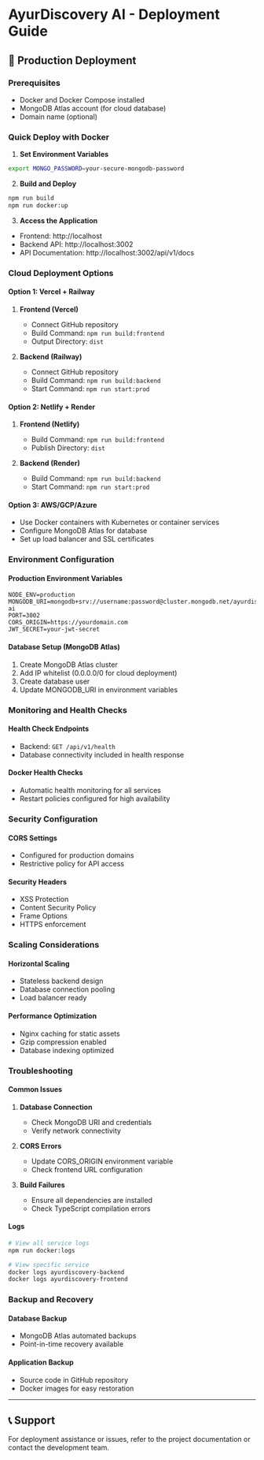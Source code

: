 # AyurDiscovery AI - Deployment Guide

## 🚀 Production Deployment

### Prerequisites
- Docker and Docker Compose installed
- MongoDB Atlas account (for cloud database)
- Domain name (optional)

### Quick Deploy with Docker

1. **Set Environment Variables**
```bash
export MONGO_PASSWORD=your-secure-mongodb-password
```

2. **Build and Deploy**
```bash
npm run build
npm run docker:up
```

3. **Access the Application**
- Frontend: http://localhost
- Backend API: http://localhost:3002
- API Documentation: http://localhost:3002/api/v1/docs

### Cloud Deployment Options

#### Option 1: Vercel + Railway
1. **Frontend (Vercel)**
   - Connect GitHub repository
   - Build Command: `npm run build:frontend`
   - Output Directory: `dist`

2. **Backend (Railway)**
   - Connect GitHub repository
   - Build Command: `npm run build:backend`
   - Start Command: `npm run start:prod`

#### Option 2: Netlify + Render
1. **Frontend (Netlify)**
   - Build Command: `npm run build:frontend`
   - Publish Directory: `dist`

2. **Backend (Render)**
   - Build Command: `npm run build:backend`
   - Start Command: `npm run start:prod`

#### Option 3: AWS/GCP/Azure
- Use Docker containers with Kubernetes or container services
- Configure MongoDB Atlas for database
- Set up load balancer and SSL certificates

### Environment Configuration

#### Production Environment Variables
```env
NODE_ENV=production
MONGODB_URI=mongodb+srv://username:password@cluster.mongodb.net/ayurdiscovery-ai
PORT=3002
CORS_ORIGIN=https://yourdomain.com
JWT_SECRET=your-jwt-secret
```

#### Database Setup (MongoDB Atlas)
1. Create MongoDB Atlas cluster
2. Add IP whitelist (0.0.0.0/0 for cloud deployment)
3. Create database user
4. Update MONGODB_URI in environment variables

### Monitoring and Health Checks

#### Health Check Endpoints
- Backend: `GET /api/v1/health`
- Database connectivity included in health response

#### Docker Health Checks
- Automatic health monitoring for all services
- Restart policies configured for high availability

### Security Configuration

#### CORS Settings
- Configured for production domains
- Restrictive policy for API access

#### Security Headers
- XSS Protection
- Content Security Policy
- Frame Options
- HTTPS enforcement

### Scaling Considerations

#### Horizontal Scaling
- Stateless backend design
- Database connection pooling
- Load balancer ready

#### Performance Optimization
- Nginx caching for static assets
- Gzip compression enabled
- Database indexing optimized

### Troubleshooting

#### Common Issues
1. **Database Connection**
   - Check MongoDB URI and credentials
   - Verify network connectivity

2. **CORS Errors**
   - Update CORS_ORIGIN environment variable
   - Check frontend URL configuration

3. **Build Failures**
   - Ensure all dependencies are installed
   - Check TypeScript compilation errors

#### Logs
```bash
# View all service logs
npm run docker:logs

# View specific service
docker logs ayurdiscovery-backend
docker logs ayurdiscovery-frontend
```

### Backup and Recovery

#### Database Backup
- MongoDB Atlas automated backups
- Point-in-time recovery available

#### Application Backup
- Source code in GitHub repository
- Docker images for easy restoration

---

## 📞 Support

For deployment assistance or issues, refer to the project documentation or contact the development team.